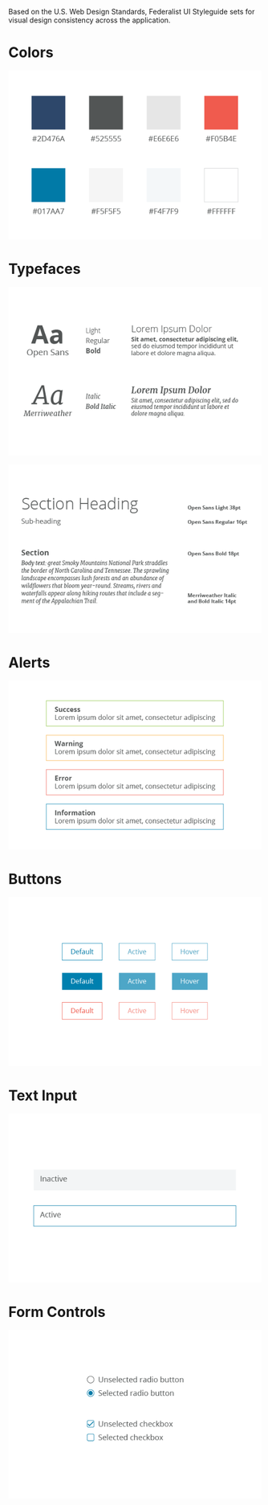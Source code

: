 Based on the U.S. Web Design Standards, Federalist UI Styleguide sets for visual design consistency across the application.

# Colors

<p align="center">
  <img src="../../assets/images/colors.png?raw=true" alt="colors"/>
</p>

# Typefaces

<p align="center">
  <img src="../../assets/images/typefaces.png?raw=true" alt="typefaces"/>
</p>

<p align="center">
  <img src="../../assets/images/typesetting.png?raw=true" alt="typesetting"/>
</p>

# Alerts

<p align="center">
  <img src="../../assets/images/alerts.png?raw=true" alt="alerts"/>
</p>

# Buttons

<p align="center">
  <img src="../../assets/images/buttons.png?raw=true" alt="buttons"/>
</p>

# Text Input

<p align="center">
  <img src="../../assets/images/textinput.png?raw=true" alt="textinput"/>
</p>

# Form Controls

<p align="center">
  <img src="../../assets/images/form-controls.png?raw=true" alt="form-controls"/>
</p>

